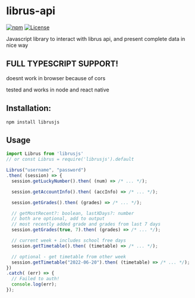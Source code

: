 # librus-api

[![npm](https://img.shields.io/npm/v/librusjs.svg?style=flat)](https://www.npmjs.com/package/librus-api)
[![License](https://img.shields.io/badge/license-MIT-green.svg?style=flat)](http://opensource.org/licenses/MIT)

Javascript library to interact with librus api, and present complete data in nice way

## FULL TYPESCRIPT SUPPORT!

doesnt work in browser because of cors

tested and works in node and react native

## Installation:

```
npm install librusjs
```

## Usage

```javascript
import Librus from 'librusjs'
// or const Librus = require('librusjs').default

Librus("username", "password")
.then( (session) => {
  session.getLuckyNumber().then( (num) => /* ... */);

  session.getAccountInfo().then( (accInfo) => /* ... */);

  session.getGrades().then( (grades) => /* ... */);

  // getMostRecent?: boolean, lastXDays?: number
  // both are optional, add to output
  // most recently added grade and grades from last 7 days
  session.getGrades(true, 7).then( (grades) => /* ... */);

  // current week + includes school free days
  session.getTimetable().then( (timetable) => /* ... */);

  // optional - get timetable from other week
  session.getTimetable("2022-06-20").then( (timetable) => /* ... */);
})
.catch( (err) => {
  // Failed to auth!
  console.log(err);
});
```
